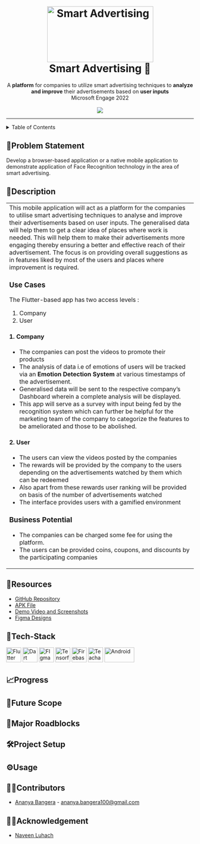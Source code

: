 <h1 align="center">
  <a href="https://github.com/ananya-bangera/Msft-project">
    <img src="https://acehacker.com/microsoft/engage2022/img/face-id.png" alt="Smart Advertising" width="285" height="150">
  </a>
  <br>
  Smart Advertising 📲
</h1>

<div align="center">
   A <strong>platform</strong> for companies to utilize smart advertising techniques to <strong>analyze and improve</strong> their advertisements based on <strong>user inputs</strong>  <br>
  Microsoft Engage 2022 <br> <br>
  <img src="https://img.shields.io/github/stars/ananya-bangera/Msft-project?color=green&style=for-the-badge">
</div>
<hr>

<details>
<summary>Table of Contents</summary>

- [💭Problem Statement](#problem-statement)
- [📰Description](#description)
- [🔗Resources](#resources)
- [🤖Tech-Stack](#tech-stack)
- [📈Progress](#progress)
- [🔮Future Scope](#future-scope)
- [🚧Major Roadblocks](#major-roadblocks)
- [🛠Project Setup](#project-setup)
- [⚙Usage](#usage)
- [👨‍💻Contributors](#contributors)
- [👨‍🏫Acknowledgement](#acknowledgement)

</details>

## 💭Problem Statement
Develop a browser-based application or a native mobile application to demonstrate application of Face Recognition technology in the area of smart advertising.

## 📰Description
<table>
  <tr>
    <td>
      This mobile application will act as a platform for the companies to utilise smart advertising techniques to analyse and improve their advertisements based on user inputs. 
      The generalised data will help them to get a clear idea of places where work is needed. 
      This will help them to make their advertisements more engaging thereby ensuring a better and effective reach of their advertisement. 
      The focus is on providing overall suggestions as in features liked by most of the users and places where improvement is required.
    <br>
    <h3>Use Cases</h3>   
    The Flutter-based app has two access levels :
    <ol>
    <li>Company</li>
    <li>User</li>
    </ol>
    <h4>1. Company</h4>
    <p>
    <ul>
    <li>The companies can post the videos to promote their products</li>
    <li>The analysis of data i.e of emotions of users will be tracked via an <strong>Emotion Detection System</strong> at various timestamps of the advertisement.</li>
    <li>Generalised data will be sent to the respective company’s Dashboard wherein a complete analysis will be displayed.</li>
    <li>This app will serve as a survey with input being fed by the recognition system which can further be helpful for the marketing team of the company to categorize the 
    features to be ameliorated and those to be abolished.</li>
    </ul>
    </p>
    <h4>2. User</h4>
    <p>
    <ul>
    <li>The users can view the videos posted by the companies</li>
    <li>The rewards will be provided by the company to the users depending on the  advertisements watched by them which can be redeemed</li>
    <li>Also apart from these rewards user ranking will be provided on basis of the number of advertisements watched</li>
    <li>The interface provides users with a gamified environment </li>
    </ul>
    </p>
    <h3>Business Potential</h3>
    <p>
    <ul>
    <li>The companies can be charged some fee for using the platform. </li>
    <li>The users can be provided coins, coupons, and discounts by the participating companies</li>
    </ul>
    </p>
  </td>
 </tr>
</table>

## 🔗Resources
- [GitHub Repository](https://github.com/ananya-bangera/Msft-project)
- [APK File]()
- [Demo Video and Screenshots]()
- [Figma Designs](https://www.figma.com/file/JRvXBmStKHIcLepytgANr9/Smart-Advertising?node-id=0%3A1)

## 🤖Tech-Stack
<a href="https://flutter.dev/" title="Flutter"><img src="https://github.com/get-icon/geticon/blob/master/icons/flutter.svg" alt="Flutter" width="40px" height="40px"></a>
<a href="https://dart.dev/" title="Dart"><img src="https://github.com/get-icon/geticon/blob/master/icons/dart.svg" alt="Dart" width="40px" height="40px"></a>
<a href="https://www.figma.com/" title="Figma"><img src="https://github.com/get-icon/geticon/blob/master/icons/figma.svg" alt="FIgma" width="40px" height="40px"></a>
<a href="https://www.tensorflow.org/" title="Tensorflow"><img src="https://github.com/get-icon/geticon/blob/master/icons/tensorflow.svg" alt="Tensorflow" width="40px" height="40px"></a>
<a href="https://firebase.google.com/" title="Firebase"><img src="https://github.com/get-icon/geticon/blob/master/icons/firebase.svg" alt="Firebase" width="40px" height="40px"></a>
<a href="https://teachablemachine.withgoogle.com/" title="Teachable Machine"><img src="https://alternativesp.com/wp-content/uploads/2021/01/Teachable-Machine-600x600.png" alt="Teachable Machine" width="40px" height="40px"></a>
<a href="https://developer.android.com/" title="Android"><img src="https://github.com/get-icon/geticon/blob/master/icons/android.svg" alt="Android" width="80px" height="40px"></a>

## 📈Progress

## 🔮Future Scope

## 🚧Major Roadblocks

## 🛠Project Setup

## ⚙Usage

## 👨‍💻Contributors
- [Ananya Bangera](https://www.linkedin.com/in/ananya-bangera-1647a9207/) - [ananya.bangera100@gmail.com](mailto:ananya.bangera100@gmail.com)

## 👨‍🏫Acknowledgement
- [Naveen Luhach](https://www.linkedin.com/in/naveenluhach/)
